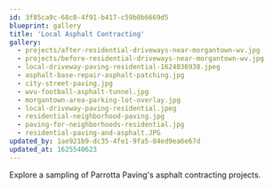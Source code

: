 ```yaml
---
id: 3f85ca9c-68c0-4f91-b417-c59b0b6669d5
blueprint: gallery
title: 'Local Asphalt Contracting'
gallery:
  - projects/after-residential-driveways-near-morgantown-wv.jpg
  - projects/before-residential-driveways-near-morgantown-wv.jpg
  - local-driveway-paving-residential-1624036938.jpeg
  - asphalt-base-repair-asphalt-patching.jpg
  - city-street-paving.jpg
  - wvu-football-asphalt-tunnel.jpg
  - morgantown-area-parking-lot-overlay.jpg
  - local-driveway-paving-residential.jpeg
  - residential-neighborhood-paving.jpg
  - paving-for-neighborhoods-residential.jpg
  - residential-paving-and-asphalt.JPG
updated_by: 1ae921b9-dc35-4fe1-9fa5-84ed9ea6e67d
updated_at: 1625540623
---
```

Explore a sampling of Parrotta Paving's asphalt contracting projects.